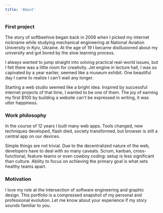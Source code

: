 ```yaml
---
title: 'About'
---
```


### First project

The story of softbeehive began back in 2008 when I picked my internet nickname while studying mechanical engineering at National Aviation University in Kyiv, Ukraine. At the age of 19 I became disillusioned about my university and got bored by the slow learning process.

I always wanted to jump straight into solving practical real-world issues, but I felt there was a little room for creativity. Jet engine in lecture hall, I was so capivated by a year earlier, seemed like a museum exhibit. One beautiful day I came to realize I can't wait any longer.

Starting a web studio seemed like a bright idea. Inspired by successful internet projects of that time, I wanted to be one of them. The joy of earning my first $100 by building a website can't be expressed in writing, it was utter happiness.

### Work philosophy

In the course of 12 years I built many web apps. Tools changed, new techniques developed, flash died, society transformed, but browser is still a central app on our devices. 

Simple things are not trivial. Due to the decentralized nature of the web, developers have to deal with so many caveats. Scrum, kanban, cross-functional, feature-teams or even cowboy coding: setup is less significant than culture. Ability to focus on achieving the primary goal is what sets healthy teams apart.

### Motivation

I love my role at the intersection of software engineering and graphic design. This portfolio is a compressed snapshot of my personal and  professional evolution. Let me know about your experience if my story sounds familiar to you.
